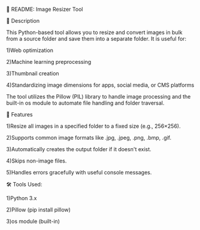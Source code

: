 📄 README: Image Resizer Tool

📝 Description


This Python-based tool allows you to resize and convert images in bulk from a source folder and save them into a separate folder. It is useful for:

1)Web optimization

2)Machine learning preprocessing

3)Thumbnail creation

4)Standardizing image dimensions for apps, social media, or CMS platforms

The tool utilizes the Pillow (PIL) library to handle image processing and the built-in os module to automate file handling and folder traversal.

🔧 Features

1)Resize all images in a specified folder to a fixed size (e.g., 256×256).

2)Supports common image formats like .jpg, .jpeg, .png, .bmp, .gif.

3)Automatically creates the output folder if it doesn't exist.

4)Skips non-image files.

5)Handles errors gracefully with useful console messages.



🛠️ Tools Used:

1)Python 3.x

2)Pillow (pip install pillow)

3)os module (built-in)

